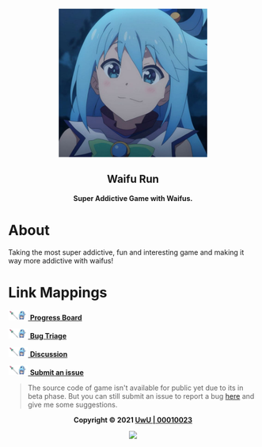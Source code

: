<p align="center"><img height="300" width="300" src="./assets/logo.jpg"/></p>

<h2 align="center"><b>Waifu Run</b></h2>

<p align="center"><b>Super Addictive Game with Waifus.</b></p>

<h1>About</h1>

Taking the most super addictive, fun and interesting game and making it way more addictive with waifus!

<h1>Link Mappings</h1>

<a href="https://github.com/00010023/waifu.run/projects/1"><img height="20" width="40" src="./assets/logo.png"> <b>Progress Board</b></a>

<a href="https://github.com/00010023/waifu.run/projects/2"><img height="20" width="40" src="./assets/logo.png"> <b>Bug Triage</b></a>

<a href="https://github.com/00010023/waifu.run/discussions"><img height="20" width="40" src="./assets/logo.png"> <b>Discussion</b></a>

<a href="https://github.com/00010023/waifu.run/issues/new/choose"><img height="20" width="40" src="./assets/logo.png"> <b>Submit an issue</b></a>

> The source code of game isn't available for public yet due to its in beta phase. But you can still submit an issue to report a bug [here](https://github.com/mad-maids/maid.ts/issues/new) and give me some suggestions.

<p align="center"><b>Copyright &copy; 2021 <a href="https://uwussi.moe" target="_blank">UwU | 00010023</a></b></p>

<p align="center"><a href="https://github.com/00010023/waifu.run/blob/main/license"><img src="https://img.shields.io/static/v1.svg?style=flat-square&label=License&message=CC0-1.0&logoColor=eceff4&logo=github&colorA=3698FF&colorB=ffffff"/></a></p>
